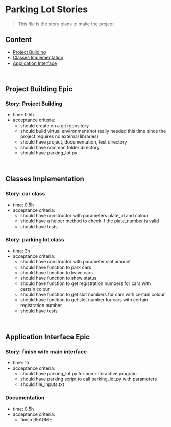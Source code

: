 # Parking Lot Stories
> This file is the story plans to make the projcet


## Content
* [Project Building](#pb)
* [Classes Implementation](#ci)
* [Application Interface](#ai)


<br/><a name="pb"></a>
## Project Building Epic

### Story: Project Building
* time: 0.5h
* acceptance criteria:
  - should create on a git repository
  - should build virtual environment(not really needed this time since the project requires no external libraries)
  - should have project, documentation, test directory
  - should have common folder directory
  - should have parking_lot.py


<br/><a name = "ci"></a>
## Classes Implementation

### Story: car class
* time: 0.5h
* acceptance criteria:
  - should have constructor with parameters plate_id and colour
  - should have a helper method to check if the plate_number is valid
  - should have tests

### Story: parking lot class
* time: 3h
* acceptance criteria:
  - should have constructor with parameter slot amount
  - should have function to park cars
  - should have function to leave cars
  - should have function to show status
  - should have function to get registration numbers for cars with certain colour
  - should have function to get slot numbers for cars with certain colour
  - should have function to get slot number for cars with certain registration number
  - should have tests


<br/><a name = "ai"></a>
## Application Interface Epic

### Story: finish with main interface
* time: 1h
* acceptance criteria:
  - should have parking_lot.py for non-interactive program
  - should have parking script to call parking_lot.py with parameters
  - should file_inputs.txt

### Documentation
* time: 0.5h
* acceptance criteria:
  - finish README
